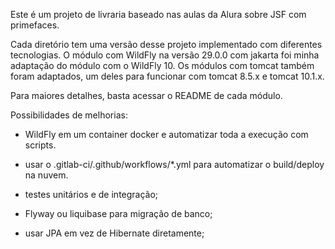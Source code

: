 Este é um projeto de livraria baseado nas aulas da Alura sobre JSF com primefaces.

Cada diretório tem uma versão desse projeto implementado com diferentes tecnologias. O módulo com WildFly na versão 29.0.0 com jakarta foi minha adaptação do módulo com o WildFly 10. Os módulos com tomcat também foram adaptados, um deles para funcionar com tomcat 8.5.x e tomcat 10.1.x.

Para maiores detalhes, basta acessar o README de cada módulo.

Possibilidades de melhorias: 

- WildFly em um container docker e automatizar toda a execução com scripts.

- usar o .gitlab-ci/.github/workflows/*.yml para automatizar o build/deploy na nuvem.

- testes unitários e de integração;

- Flyway ou liquibase para migração de banco;

- usar JPA em vez de Hibernate diretamente;
